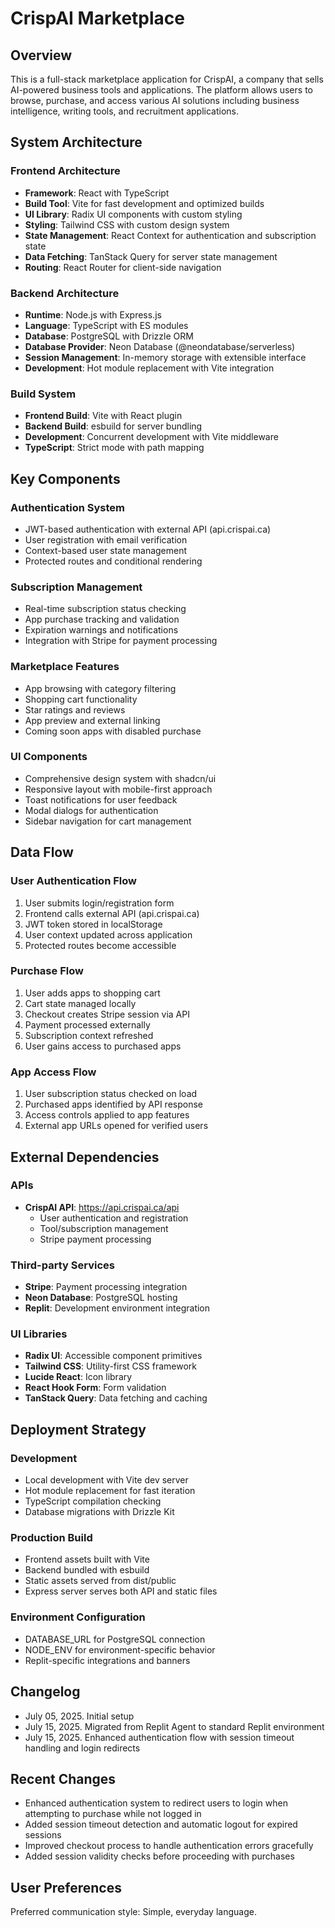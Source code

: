 # CrispAI Marketplace

## Overview

This is a full-stack marketplace application for CrispAI, a company that sells AI-powered business tools and applications. The platform allows users to browse, purchase, and access various AI solutions including business intelligence, writing tools, and recruitment applications.

## System Architecture

### Frontend Architecture
- **Framework**: React with TypeScript
- **Build Tool**: Vite for fast development and optimized builds
- **UI Library**: Radix UI components with custom styling
- **Styling**: Tailwind CSS with custom design system
- **State Management**: React Context for authentication and subscription state
- **Data Fetching**: TanStack Query for server state management
- **Routing**: React Router for client-side navigation

### Backend Architecture
- **Runtime**: Node.js with Express.js
- **Language**: TypeScript with ES modules
- **Database**: PostgreSQL with Drizzle ORM
- **Database Provider**: Neon Database (@neondatabase/serverless)
- **Session Management**: In-memory storage with extensible interface
- **Development**: Hot module replacement with Vite integration

### Build System
- **Frontend Build**: Vite with React plugin
- **Backend Build**: esbuild for server bundling
- **Development**: Concurrent development with Vite middleware
- **TypeScript**: Strict mode with path mapping

## Key Components

### Authentication System
- JWT-based authentication with external API (api.crispai.ca)
- User registration with email verification
- Context-based user state management
- Protected routes and conditional rendering

### Subscription Management
- Real-time subscription status checking
- App purchase tracking and validation
- Expiration warnings and notifications
- Integration with Stripe for payment processing

### Marketplace Features
- App browsing with category filtering
- Shopping cart functionality
- Star ratings and reviews
- App preview and external linking
- Coming soon apps with disabled purchase

### UI Components
- Comprehensive design system with shadcn/ui
- Responsive layout with mobile-first approach
- Toast notifications for user feedback
- Modal dialogs for authentication
- Sidebar navigation for cart management

## Data Flow

### User Authentication Flow
1. User submits login/registration form
2. Frontend calls external API (api.crispai.ca)
3. JWT token stored in localStorage
4. User context updated across application
5. Protected routes become accessible

### Purchase Flow
1. User adds apps to shopping cart
2. Cart state managed locally
3. Checkout creates Stripe session via API
4. Payment processed externally
5. Subscription context refreshed
6. User gains access to purchased apps

### App Access Flow
1. User subscription status checked on load
2. Purchased apps identified by API response
3. Access controls applied to app features
4. External app URLs opened for verified users

## External Dependencies

### APIs
- **CrispAI API**: https://api.crispai.ca/api
  - User authentication and registration
  - Tool/subscription management
  - Stripe payment processing

### Third-party Services
- **Stripe**: Payment processing integration
- **Neon Database**: PostgreSQL hosting
- **Replit**: Development environment integration

### UI Libraries
- **Radix UI**: Accessible component primitives
- **Tailwind CSS**: Utility-first CSS framework
- **Lucide React**: Icon library
- **React Hook Form**: Form validation
- **TanStack Query**: Data fetching and caching

## Deployment Strategy

### Development
- Local development with Vite dev server
- Hot module replacement for fast iteration
- TypeScript compilation checking
- Database migrations with Drizzle Kit

### Production Build
- Frontend assets built with Vite
- Backend bundled with esbuild
- Static assets served from dist/public
- Express server serves both API and static files

### Environment Configuration
- DATABASE_URL for PostgreSQL connection
- NODE_ENV for environment-specific behavior
- Replit-specific integrations and banners

## Changelog

- July 05, 2025. Initial setup
- July 15, 2025. Migrated from Replit Agent to standard Replit environment
- July 15, 2025. Enhanced authentication flow with session timeout handling and login redirects

## Recent Changes

- Enhanced authentication system to redirect users to login when attempting to purchase while not logged in
- Added session timeout detection and automatic logout for expired sessions
- Improved checkout process to handle authentication errors gracefully
- Added session validity checks before proceeding with purchases

## User Preferences

Preferred communication style: Simple, everyday language.